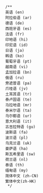     /**
    英语 (en)
    阿拉伯语 (ar)
    德语 (de)
    西班牙语 (es)
    法语 (fr)
    印地语 (hi)
    印尼语 (id)
    日语 (ja)
    韩语 (ko)
    葡萄牙语 (pt)
    越南语 (vi)
    孟加拉语 (bn)
    俄语 (ru)
    旁遮普语 (pa)
    爪哇语 (jv)
    土耳其语 (tr)
    泰卢固语 (te)
    马拉地语 (mr)
    泰米尔语 (ta)
    乌尔都语 (ur)
    意大利语 (it)
    古吉拉特语 (gu)
    波斯语 (fa)
    波兰语 (pl)
    乌克兰语 (uk)
    豪萨语 (ha)
    斯瓦希里语 (sw)
    荷兰语 (nl)
    泰语 (th)
    缅甸语 (my)
    简体中文 (zh-CN)
    繁体中文(zh-HK)
     */